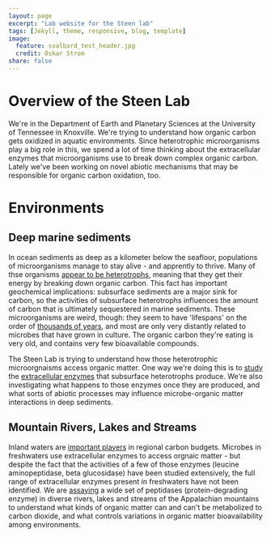 ```yaml
---
layout: page
excerpt: "Lab website for the Steen lab"
tags: [Jekyll, theme, responsive, blog, template]
image:
  feature: svalbard_test_header.jpg
  credit: Oskar Strom
share: false
---
```


# Overview of the Steen Lab

We're in the Department of Earth and Planetary Sciences at the University of Tennessee in Knoxville. We're trying to understand how organic carbon gets oxidized in aquatic environments. Since heterotrophic microorganisms play a big role in this, we spend a lot of time thinking about the extracellular enzymes that microorganisms use to break down complex organic carbon. Lately we've been working on novel abiotic mechanisms that may be responsible for organic carbon oxidation, too.

# Environments

## Deep marine sediments

In ocean sediments as deep as a kilometer below the seafloor, populations of microorganisms manage to stay alive - and apprently to thrive. Many of thse organisms [appear to be heterotrophs](http://www.pnas.org/content/103/10/3846.short), meaning that they get their energy by breaking down organic carbon. This fact has important geochemical implications: subsurface sediments are a major sink for carbon, so the activities of subsurface heterotrophs influences the amount of carbon that is ultimately sequestered in marine sediments. These microorganisms are weird, though: they seem to have 'lifespans' on the order of [thousands of years](http://www.nature.com/nrmicro/journal/v11/n2/abs/nrmicro2939.html), and most are only very distantly related to microbes that have grown in culture. The organic carbon they're eating is very old, and contains very few bioavailable compounds.

The Steen Lab is trying to understand how those heterotrophic microorgnaisms access organic matter. One way we're doing this is to [study](http://trace.tennessee.edu/utk_gradthes/4072/) the [extracellular enzymes](http://link.springer.com/article/10.1007/s10533-013-9906-5) that subsurface heterotrophs produce. We're also investigating what happens to those enzymes once they are produced, and what sorts of abiotic processes may influence microbe-organic matter interactions in deep sediments. 

## Mountain Rivers, Lakes and Streams

Inland waters are [important players](http://link.springer.com.proxy.lib.utk.edu:90/article/10.1007/s10021-006-9013-8) in regional carbon budgets. Microbes in freshwaters use extracellular enzymes to access orgnaic matter - but despite the fact that the activities of a few of those enzymes (leucine aminopeptidase, beta glucosidase) have been studied extensively, the full range of extracellular enzymes present in freshwaters have not been identified. We are [assaying](https://www.overleaf.com/articles/field-trip-report-peec-may-2015-novel-peptidase-activities-in-diverse-freshwaters-of-the-pocono-mountains-pa/xfghpttrhmxq/viewer.pdf) a wide set of peptidases (protein-degrading enzyme) in diverse rivers, lakes and streams of the Appalachian mountains to understand what kinds of organic matter can and can't be metabolized to carbon dioxide, and what controls variations in organic matter bioavailability among environments.
